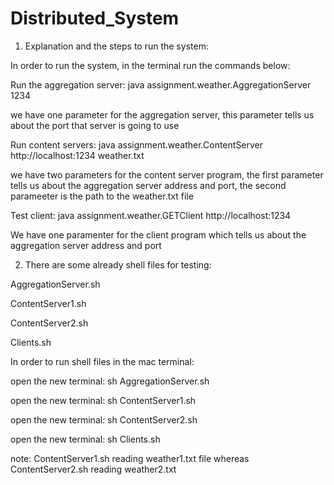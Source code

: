 # Distributed_System
1) Explanation and the steps to run the system:

In order to run the system, in the terminal run the commands below:

Run the aggregation server: java assignment.weather.AggregationServer 1234

we have one parameter for the aggregation server, this parameter tells us about the port that server is going to use

Run content servers: java assignment.weather.ContentServer http://localhost:1234 weather.txt

we have two parameters for the content server program, the first parameter tells us about the aggregation server address and port, 
the second parameeter is the path to the weather.txt file 

Test client: java assignment.weather.GETClient http://localhost:1234 

We have one paramenter for the client program which tells us about the aggregation server address and port 


2) There are some already shell files for testing:
   
AggregationServer.sh

ContentServer1.sh

ContentServer2.sh

Clients.sh


In order to run shell files in the mac terminal:


open the new terminal: sh AggregationServer.sh

open the new terminal: sh ContentServer1.sh

open the new terminal: sh ContentServer2.sh

open the new terminal: sh Clients.sh

note: ContentServer1.sh reading weather1.txt file whereas ContentServer2.sh reading weather2.txt




